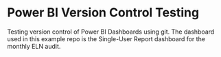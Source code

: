 # Power BI Version Control Testing

Testing version control of Power BI Dashboards using git.
The dashboard used in this example repo is the Single-User Report dashboard for the monthly ELN audit.
